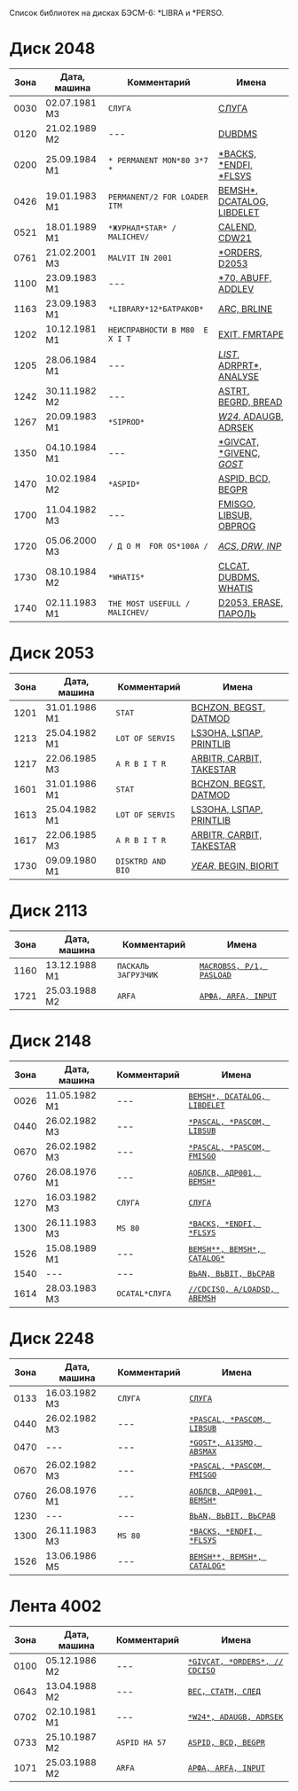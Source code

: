 Список библиотек на дисках БЭСМ-6: *LIBRA и *PERSO.

# Диск 2048

Зона | Дата, машина  | Комментарий                      | Имена
-----|---------------|----------------------------------|-------
0030 | 02.07.1981 М3 | `СЛУГА`                          | [СЛУГА](https://github.com/besm6/besm6.github.io/blob/master/wiki/librefer/2048-0030.lst)
0120 | 21.02.1989 М2 | ---                              | [DUВDМS](https://github.com/besm6/besm6.github.io/blob/master/wiki/librefer/2048-0120.lst)
0200 | 25.09.1984 М1 | `* РЕRМАNЕNТ МОN*80 3*7 *`       | [*ВАСКS, *ЕNDFI, *FLSУS](https://github.com/besm6/besm6.github.io/blob/master/wiki/librefer/2048-0200.lst)
0426 | 19.01.1983 М1 | `РЕRМАNЕNТ/2 FОR LОАDЕR IТМ`     | [ВЕМSН*, DСАТАLОG, LIВDЕLЕТ](https://github.com/besm6/besm6.github.io/blob/master/wiki/librefer/2048-0426.lst)
0521 | 18.01.1989 М1 | `*ЖУРНАЛ*SТАR* /МАLIСНЕV/`       | [САLЕND, СDW21](https://github.com/besm6/besm6.github.io/blob/master/wiki/librefer/2048-0521.lst)
0761 | 21.02.2001 М3 | `МАLVIТ IN 2001`                 | [*ОRDЕRS, D2053](https://github.com/besm6/besm6.github.io/blob/master/wiki/librefer/2048-0761.lst)
1100 | 23.09.1983 М1 | ---                              | [*70, АВUFF, АDDLЕV](https://github.com/besm6/besm6.github.io/blob/master/wiki/librefer/2048-1100.lst)
1163 | 23.09.1983 М1 | `*LIВRАRУ*12*БАТРАКОВ*`          | [АRС, ВRLINЕ](https://github.com/besm6/besm6.github.io/blob/master/wiki/librefer/2048-1163.lst)
1202 | 10.12.1981 М1 | `НЕИСПРАВНОСТИ В М80  Е Х I Т`   | [ЕХIТ, FМRТАРЕ](https://github.com/besm6/besm6.github.io/blob/master/wiki/librefer/2048-1202.lst)
1205 | 28.06.1984 М1 | ---                              | [*LISТ*, АDRРRТ*, АNАLУSЕ](https://github.com/besm6/besm6.github.io/blob/master/wiki/librefer/2048-1205.lst)
1242 | 30.11.1982 М2 | ---                              | [АSТRТ, ВЕGRD, ВRЕАD](https://github.com/besm6/besm6.github.io/blob/master/wiki/librefer/2048-1242.lst)
1267 | 20.09.1983 М1 | `*SIРRОD*`                       | [*W24*, АDАUGВ, АDRSЕК](https://github.com/besm6/besm6.github.io/blob/master/wiki/librefer/2048-1267.lst)
1350 | 04.10.1984 М1 | ---                              | [*GIVСАТ, *GIVЕNС, *GОSТ*](https://github.com/besm6/besm6.github.io/blob/master/wiki/librefer/2048-1350.lst)
1470 | 10.02.1984 М2 | `*АSРID*`                        | [АSРID, ВСD, ВЕGРR](https://github.com/besm6/besm6.github.io/blob/master/wiki/librefer/2048-1470.lst)
1700 | 11.04.1982 М3 | ---                              | [FМISGО, LIВSUВ, ОВРRОG](https://github.com/besm6/besm6.github.io/blob/master/wiki/librefer/2048-1700.lst)
1720 | 05.06.2000 М3 | `/ Д О М  FОR ОS*100А /`         | [*АСS*, *DRW*, *INР*](https://github.com/besm6/besm6.github.io/blob/master/wiki/librefer/2048-1720.lst)
1730 | 08.10.1984 М2 | `*WНАТIS*`                       | [СLСАТ, DUВDМS, WНАТIS](https://github.com/besm6/besm6.github.io/blob/master/wiki/librefer/2048-1730.lst)
1740 | 02.11.1983 М1 | `ТНЕ МОSТ USЕFULL /МАLIСНЕV/`    | [D2053, ЕRАSЕ, ПАРОЛЬ](https://github.com/besm6/besm6.github.io/blob/master/wiki/librefer/2048-1740.lst)

# Диск 2053

Зона | Дата, машина  | Комментарий                      | Имена
-----|---------------|----------------------------------|-------
1201 | 31.01.1986 М1 | `SТАТ`                           | [ВСНZОN, ВЕGSТ, DАТМОD](https://github.com/besm6/besm6.github.io/blob/master/wiki/librefer/2053-1201.lst)
1213 | 25.04.1982 М1 | `LОТ ОF SЕRVIS`                  | [LSЗОНА, LSПАР, РRINТLIВ](https://github.com/besm6/besm6.github.io/blob/master/wiki/librefer/2053-1213.lst)
1217 | 22.06.1985 М3 | `А R В I Т R`                    | [АRВIТR, САRВIТ, ТАКЕSТАR](https://github.com/besm6/besm6.github.io/blob/master/wiki/librefer/2053-1217.lst)
1601 | 31.01.1986 М1 | `SТАТ`                           | [ВСНZОN, ВЕGSТ, DАТМОD](https://github.com/besm6/besm6.github.io/blob/master/wiki/librefer/2053-1601.lst)
1613 | 25.04.1982 М1 | `LОТ ОF SЕRVIS`                  | [LSЗОНА, LSПАР, РRINТLIВ](https://github.com/besm6/besm6.github.io/blob/master/wiki/librefer/2053-1613.lst)
1617 | 22.06.1985 М3 | `А R В I Т R`                    | [АRВIТR, САRВIТ, ТАКЕSТАR](https://github.com/besm6/besm6.github.io/blob/master/wiki/librefer/2053-1617.lst)
1730 | 09.09.1980 М1 | `DISКТRD АND ВIО`                | [*УЕАR*, ВЕGIN, ВIОRIТ](https://github.com/besm6/besm6.github.io/blob/master/wiki/librefer/2053-1730.lst)

# Диск 2113

Зона | Дата, машина  | Комментарий                      | Имена
-----|---------------|----------------------------------|-------
1160 | 13.12.1988 М1 | `ПАСКАЛЬ ЗАГРУЗЧИК`              | [`МАСRОВSS, Р/1, РАSLОАD`](https://github.com/besm6/besm6.github.io/blob/master/wiki/librefer/2113-1160.lst)
1721 | 25.03.1988 М2 | `АRFА`                           | [`АРФА, АRFА, INРUТ`](https://github.com/besm6/besm6.github.io/blob/master/wiki/librefer/2113-1721.lst)

# Диск 2148

Зона | Дата, машина  | Комментарий                      | Имена
-----|---------------|----------------------------------|-------
0026 | 11.05.1982 М1 | ---                              | [`ВЕМSН*, DСАТАLОG, LIВDЕLЕТ`](https://github.com/besm6/besm6.github.io/blob/master/wiki/librefer/2148-0026.lst)
0440 | 26.02.1982 М3 | ---                              | [`*РАSСАL, *РАSСОМ, LIВSUВ`](https://github.com/besm6/besm6.github.io/blob/master/wiki/librefer/2148-0440.lst)
0670 | 26.02.1982 М3 | ---                              | [`*РАSСАL, *РАSСОМ, FМISGО`](https://github.com/besm6/besm6.github.io/blob/master/wiki/librefer/2148-0670.lst)
0760 | 26.08.1976 М1 | ---                              | [`АОБЛСВ, АДР001, ВЕМSН*`](https://github.com/besm6/besm6.github.io/blob/master/wiki/librefer/2148-0760.lst)
1270 | 16.03.1982 М3 | `СЛУГА`                          | [`СЛУГА`](https://github.com/besm6/besm6.github.io/blob/master/wiki/librefer/2148-1270.lst)
1300 | 26.11.1983 М3 | `МS 80`                          | [`*ВАСКS, *ЕNDFI, *FLSУS`](https://github.com/besm6/besm6.github.io/blob/master/wiki/librefer/2148-1300.lst)
1526 | 15.08.1989 М1 | ---                              | [`ВЕМSН**, ВЕМSН*, САТАLОG*`](https://github.com/besm6/besm6.github.io/blob/master/wiki/librefer/2148-1526.lst)
1540 | ---           | ---                              | [`ВЬАN, ВЬВIТ, ВЬСРАВ`](https://github.com/besm6/besm6.github.io/blob/master/wiki/librefer/2148-1540.lst)
1614 | 28.03.1983 М3 | `ОСАТАL*СЛУГА`                   | [`//СDСISО, А/LОАDSD, АВЕМSН`](https://github.com/besm6/besm6.github.io/blob/master/wiki/librefer/2148-1614.lst)

# Диск 2248

Зона | Дата, машина  | Комментарий                      | Имена
-----|---------------|----------------------------------|-------
0133 | 16.03.1982 М3 | `СЛУГА`                          | [`СЛУГА`](https://github.com/besm6/besm6.github.io/blob/master/wiki/librefer/2248-0133.lst)
0440 | 26.02.1982 М3 | ---                              | [`*РАSСАL, *РАSСОМ, LIВSUВ`](https://github.com/besm6/besm6.github.io/blob/master/wiki/librefer/2248-0440.lst)
0470 | ---           | ---                              | [`*GОSТ*, А13SМО, АВSМАХ`](https://github.com/besm6/besm6.github.io/blob/master/wiki/librefer/2248-0470.lst)
0670 | 26.02.1982 М3 | ---                              | [`*РАSСАL, *РАSСОМ, FМISGО`](https://github.com/besm6/besm6.github.io/blob/master/wiki/librefer/2248-0670.lst)
0760 | 26.08.1976 М1 | ---                              | [`АОБЛСВ, АДР001, ВЕМSН*`](https://github.com/besm6/besm6.github.io/blob/master/wiki/librefer/2248-0760.lst)
1230 | ---           | ---                              | [`ВЬАN, ВЬВIТ, ВЬСРАВ`](https://github.com/besm6/besm6.github.io/blob/master/wiki/librefer/2248-1230.lst)
1300 | 26.11.1983 М3 | `МS 80`                          | [`*ВАСКS, *ЕNDFI, *FLSУS`](https://github.com/besm6/besm6.github.io/blob/master/wiki/librefer/2248-1300.lst)
1526 | 13.06.1986 М5 | ---                              | [`ВЕМSН**, ВЕМSН*, САТАLОG*`](https://github.com/besm6/besm6.github.io/blob/master/wiki/librefer/2248-1526.lst)

# Лента 4002

Зона | Дата, машина  | Комментарий                      | Имена
-----|---------------|----------------------------------|-------
0100 | 05.12.1986 М2 | ---                              | [`*GIVСАТ, *ОRDЕRS*, //СDСISО`](https://github.com/besm6/besm6.github.io/blob/master/wiki/librefer/4002-0100.lst)
0643 | 13.04.1988 М2 | ---                              | [`ВЕС, СТАТМ, СЛЕД`](https://github.com/besm6/besm6.github.io/blob/master/wiki/librefer/4002-0643.lst)
0702 | 02.10.1981 М1 | ---                              | [`*W24*, АDАUGВ, АDRSЕК`](https://github.com/besm6/besm6.github.io/blob/master/wiki/librefer/4002-0702.lst)
0733 | 25.10.1987 М2 | `АSРID НА 57`                    | [`АSРID, ВСD, ВЕGРR`](https://github.com/besm6/besm6.github.io/blob/master/wiki/librefer/4002-0733.lst)
1071 | 25.03.1988 М2 | `АRFА`                           | [`АРФА, АRFА, INРUТ`](https://github.com/besm6/besm6.github.io/blob/master/wiki/librefer/4002-1071.lst)

